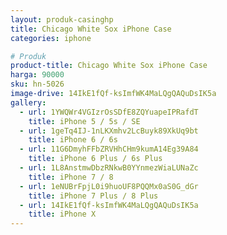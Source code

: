 ```yaml
---
layout: produk-casinghp
title: Chicago White Sox iPhone Case
categories: iphone

# Produk
product-title: Chicago White Sox iPhone Case
harga: 90000
sku: hn-5026
image-drive: 14IkE1fQf-ksImfWK4MaLQgQAQuDsIK5a
gallery:
  - url: 1YWQWr4VGIzrOsSDfE8ZQYuapeIPRafdT
    title: iPhone 5 / 5s / SE
  - url: 1geTq4IJ-1nLKXmhv2LcBuyk89XkUq9bt
    title: iPhone 6 / 6s
  - url: 11G6DmyhFFbZRVHhCHm9kumA14Eg39A84
    title: iPhone 6 Plus / 6s Plus
  - url: 1L8AnstmwDbzRNkwB0YYnmezWiaLUNaZc
    title: iPhone 7 / 8
  - url: 1eNUBrFpjL0i9huoUF8PQQMx0aS0G_dGr
    title: iPhone 7 Plus / 8 Plus
  - url: 14IkE1fQf-ksImfWK4MaLQgQAQuDsIK5a
    title: iPhone X
---
```

